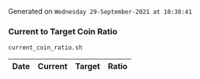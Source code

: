 Generated on `Wednesday 29-September-2021 at 10:38:41`

### Current to Target Coin Ratio
`current_coin_ratio.sh`

Date|Current|Target|Ratio
---|---|---|---
